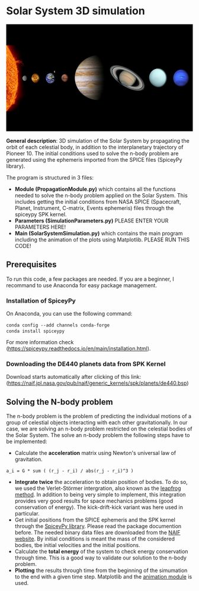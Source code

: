 # Solar System 3D simulation

![This is an image](solarsys_im.jpg)

**General description**: 3D simulation of the Solar System by propagating the orbit of each celestial body, in addition to the interplanetary trajectory of Pioneer 10. The initial  conditions used to solve the n-body problem are generated using the ephemeris imported from the SPICE files (SpiceyPy library). 

The program is structured in 3 files:
- **Module (PropagationModule.py)** which contains all the functions needed to solve the n-body problem applied on the Solar System. This includes getting the initial conditions from NASA SPICE (Spacecraft, Planet, Instrument, C-matrix, Events ephemeris) files through the spiceypy SPK kernel. 
- **Parameters (SimulationParameters.py)** PLEASE ENTER YOUR PARAMETERS HERE!
- **Main (SolarSystemSimulation.py)** which contains the main program including the animation of the plots using Matplotlib. PLEASE RUN THIS CODE!

## Prerequisites 
To run this code, a few packages are needed. If you are a beginner, I recommand to use Anaconda for easy package management.
### Installation of SpiceyPy
On Anaconda, you can use the following command: 
```
conda config --add channels conda-forge
conda install spiceypy
```
For more information check (https://spiceypy.readthedocs.io/en/main/installation.html).
### Downloading the DE440 planets data from SPK Kernel
Download starts automatically after clicking of this link: (https://naif.jpl.nasa.gov/pub/naif/generic_kernels/spk/planets/de440.bsp)


## Solving the N-body problem

The n-body problem is the problem of predicting the individual motions of a group of celestial objects interacting with each other gravitationally. In our case, we are solving an n-body problem restricted on the celestial bodies of the Solar System. 
The solve an n-body problem the following steps have to be implemented:
- Calculate the **acceleration** matrix using Newton's universal law of gravitation.
```
a_i = G * sum ( (r_j - r_i) / abs(r_j - r_i)^3 )
```
- **Integrate twice** the acceleration to obtain position of bodies. To do so, we used the Verlet-Störmer intergration, also known as the [leapfrog method](https://en.wikipedia.org/wiki/Leapfrog_integration). In addition to being very simple to implement, this integration provides very good results for space mechanics problems (good conservation of energy). The kick-drift-kick variant was here used in particular.
- Get initial positions from the SPICE ephemeris and the SPK kernel through the [SpiceyPy library](https://spiceypy.readthedocs.io/en/v2.3.1/documentation.html). Please read the package documention before. The needed binary data files are downloaded from the [NAIF website](https://naif.jpl.nasa.gov/naif/aboutspice.html). By initial conditions is meant the mass of the considered bodies, tbe initial velocities and the initial positions. 
- Calculate the **total energy** of the system to check energy conservation through time. This is a good way to validate our solution to the n-body problem.
- **Plotting** the results through time from the beginning of the simumation to the end with a given time step. Matplotlib and the [animation module](https://matplotlib.org/stable/api/animation_api.html) is used. 


